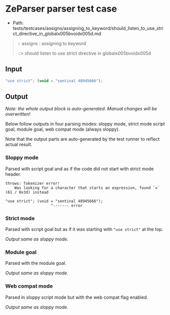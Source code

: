 # ZeParser parser test case

- Path: tests/testcases/assigns/assigning_to_keyword/should_listen_to_use_strict_directive_in_globalx005bvoidx005d.md

> :: assigns : assigning to keyword
>
> ::> should listen to use strict directive in globalx005bvoidx005d

## Input

`````js
"use strict"; (void = "sentinal 48945666");
`````

## Output

_Note: the whole output block is auto-generated. Manual changes will be overwritten!_

Below follow outputs in four parsing modes: sloppy mode, strict mode script goal, module goal, web compat mode (always sloppy).

Note that the output parts are auto-generated by the test runner to reflect actual result.

### Sloppy mode

Parsed with script goal and as if the code did not start with strict mode header.

`````
throws: Tokenizer error!
    Was looking for a character that starts an expression, found `=` (61 / 0x3d) instead

"use strict"; (void = "sentinal 48945666");
                    ^------- error
`````

### Strict mode

Parsed with script goal but as if it was starting with `"use strict"` at the top.

_Output same as sloppy mode._

### Module goal

Parsed with the module goal.

_Output same as sloppy mode._

### Web compat mode

Parsed in sloppy script mode but with the web compat flag enabled.

_Output same as sloppy mode._
